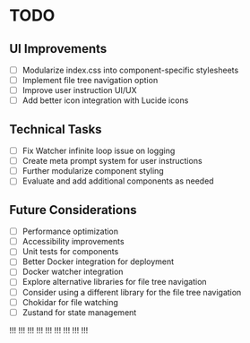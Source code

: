 # TODO

## UI Improvements

- [ ] Modularize index.css into component-specific stylesheets
- [ ] Implement file tree navigation option
- [ ] Improve user instruction UI/UX
- [ ] Add better icon integration with Lucide icons

## Technical Tasks

- [ ] Fix Watcher infinite loop issue on logging
- [ ] Create meta prompt system for user instructions
- [ ] Further modularize component styling
- [ ] Evaluate and add additional components as needed

## Future Considerations

- [ ] Performance optimization
- [ ] Accessibility improvements
- [ ] Unit tests for components
- [ ] Better Docker integration for deployment
- [ ] Docker watcher integration
- [ ] Explore alternative libraries for file tree navigation
- [ ] Consider using a different library for the file tree navigation
- [ ] Chokidar for file watching
- [ ] Zustand for state management

!!!
!!!
!!!
!!!
!!!
!!!
!!!
!!!
!!!